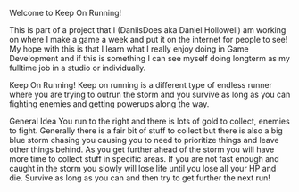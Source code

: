 Welcome to Keep On Running!

This is part of a project that I (DanilsDoes aka Daniel Hollowell) am working on where I make a game a week and put it on the internet for people to see! My hope with this is that I learn what I really enjoy doing in Game Development and if this is something I can see myself doing longterm as my fulltime job in a studio or individually.

Keep On Running!
    Keep on running is a different type of endless runner where you are trying to outrun the storm and you survive as long as you can fighting enemies and getting powerups along the way.

General Idea
    You run to the right and there is lots of gold to collect, enemies to fight. Generally there is a fair bit of stuff to collect but there is also a big blue storm chasing you causing you to need to prioritize things and leave other things behind. As you get further ahead of the storm you will have more time to collect stuff in specific areas. If you are not fast enough and caught in the storm you slowly will lose life until you lose all your HP and die. Survive as long as you can and then try to get further the next run!
